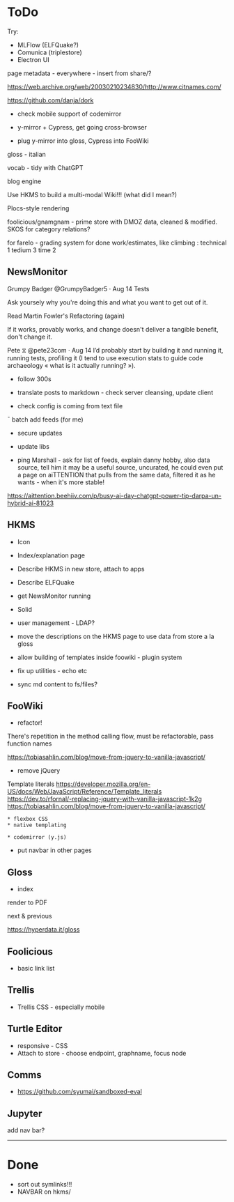 # ToDo

Try:

- MLFlow (ELFQuake?)
- Comunica (triplestore)
- Electron UI

page metadata - everywhere - insert from share/?

https://web.archive.org/web/20030210234830/http://www.citnames.com/

https://github.com/danja/dork

- check mobile support of codemirror

- y-mirror + Cypress, get going cross-browser

- plug y-mirror into gloss, Cypress into FooWiki

gloss - italian

vocab - tidy with ChatGPT

blog engine

Use HKMS to build a multi-modal Wiki!!! (what did I mean?)

Plocs-style rendering

foolicious/gnamgnam - prime store with DMOZ data, cleaned & modified. SKOS for category relations?

for farelo - grading system for done work/estimates, like climbing : technical 1 tedium 3 time 2

## NewsMonitor

Grumpy Badger
@GrumpyBadger5
·
Aug 14
Tests

Ask yoursely why you're doing this and what you want to get out of it.

Read Martin Fowler's Refactoring (again)

If it works, provably works, and change doesn't deliver a tangible benefit, don't change it.

Pete ⧖
@pete23com
·
Aug 14
I’d probably start by building it and running it, running tests, profiling it (I tend to use execution stats to guide code archaeology « what is it actually running? »).

- follow 300s

* translate posts to markdown - check server cleansing, update client

- check config is coming from text file

¯ batch add feeds (for me)

- secure updates

- update libs

* ping Marshall - ask for list of feeds, explain danny hobby, also data source, tell him it may be a useful source, uncurated, he could even put a page on aiTTENTION that pulls from the same data, filtered it as he wants - when it's more stable!

https://aittention.beehiiv.com/p/busy-ai-day-chatgpt-power-tip-darpa-un-hybrid-ai-81023

## HKMS

- Icon

- Index/explanation page

- Describe HKMS in new store, attach to apps

- Describe ELFQuake

- get NewsMonitor running

- Solid

- user management - LDAP?

- move the descriptions on the HKMS page to use data from store a la gloss

- allow building of templates inside foowiki - plugin system

- fix up utilities - echo etc

- sync md content to fs/files?

## FooWiki

- refactor!

There's repetition in the method calling flow, must be refactorable, pass function names

https://tobiasahlin.com/blog/move-from-jquery-to-vanilla-javascript/

- remove jQuery

Template literals
https://developer.mozilla.org/en-US/docs/Web/JavaScript/Reference/Template_literals
https://dev.to/rfornal/-replacing-jquery-with-vanilla-javascript-1k2g
https://tobiasahlin.com/blog/move-from-jquery-to-vanilla-javascript/

    * flexbox CSS
    * native templating

    * codemirror (y.js)

- put navbar in other pages

## Gloss

- index

render to PDF

next & previous

https://hyperdata.it/gloss

## Foolicious

- basic link list

## Trellis

- Trellis CSS - especially mobile

## Turtle Editor

- responsive - CSS
- Attach to store - choose endpoint, graphname, focus node

## Comms

- https://github.com/syumai/sandboxed-eval

## Jupyter

add nav bar?

---

# Done

- sort out symlinks!!!
- NAVBAR on hkms/
